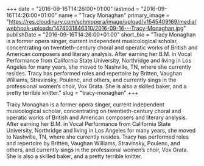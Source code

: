 +++
date = "2016-09-16T14:26:00+01:00"
lastmod = "2016-09-16T14:26:00+01:00"
name = "Tracy Monaghan"
primary_image = "https://res.cloudinary.com/schmopera/image/upload/v1545409169/media/webhook-uploads/1474031846310/2016-09-16---Tracy-Monaghan.jpg"
publishDate = "2016-09-16T14:26:00+01:00"
short_bio = "Tracy Monaghan is a former opera singer, current independent musicological scholar, concentrating on twentieth-century choral and operatic works of British and American composers and literary analysis.  After earning her B.M. in Vocal Performance from California State University, Northridge and living in Los Angeles for many years, she moved to Nashville, TN, where she currently resides.  Tracy has performed roles and repertoire by Britten, Vaughan Williams, Stravinsky, Poulenc, and others, and currently sings in the professional women’s choir, Vox Grata.  She is also a skilled baker, and a pretty terrible knitter."
slug = "tracy-monaghan"
+++

Tracy Monaghan is a former opera singer, current independent musicological scholar, concentrating on twentieth-century choral and operatic works of British and American composers and literary analysis.  After earning her B.M. in Vocal Performance from California State University, Northridge and living in Los Angeles for many years, she moved to Nashville, TN, where she currently resides.  Tracy has performed roles and repertoire by Britten, Vaughan Williams, Stravinsky, Poulenc, and others, and currently sings in the professional women’s choir, Vox Grata.  She is also a skilled baker, and a pretty terrible knitter.


